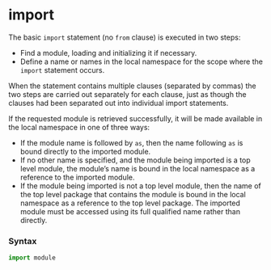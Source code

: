 # import

The basic `import` statement (no `from` clause) is executed in two steps:
- Find a module, loading and initializing it if necessary.
- Define a name or names in the local namespace for the scope where the `import` statement occurs.

When the statement contains multiple clauses (separated by commas) the two steps are carried out separately for each clause, just as though the clauses had been separated out into individual import statements.

If the requested module is retrieved successfully, it will be made available in the local namespace in one of three ways:
- If the module name is followed by `as`, then the name following `as` is bound directly to the imported module.
- If no other name is specified, and the module being imported is a top level module, the module’s name is bound in the local namespace as a reference to the imported module.
- If the module being imported is not a top level module, then the name of the top level package that contains the module is bound in the local namespace as a reference to the top level package. The imported module must be accessed using its full qualified name rather than directly.

### Syntax

```python
import module
```